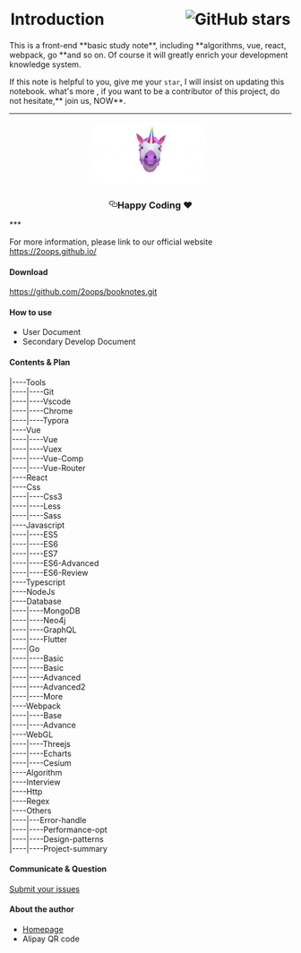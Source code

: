 <div style="padding: 2px;">
  <h1>Introduction<span style="float: right;">
  <img alt="GitHub stars" src="https://img.shields.io/github/stars/2oops/booknotes?style=social"></span></h1>
</div>
This is a front-end **basic study note**, including **algorithms, vue, react, webpack, go **and so on. Of course it will greatly enrich your development knowledge system.

If this note is helpful to you, give me your `star`, I will insist on updating this notebook. what's more , if you want to be a contributor of this project, do not hesitate,** join us, NOW**.

***
<div align="center">
    <a href="https://liyas-thomas.firebaseapp.com" rel="nofollow"><img src="https://raw.githubusercontent.com/liyasthomas/templates/master/assets/logo.gif" alt="Liyas Thomas" width="200" style="max-width:100%;"></a>
    <br>
    <h3><a id="user-content-happy-coding-︎" class="anchor" aria-hidden="true" href="#happy-coding-︎"><svg class="octicon octicon-link" viewBox="0 0 16 16" version="1.1" width="16" height="16" aria-hidden="true"><path fill-rule="evenodd" d="M4 9h1v1H4c-1.5 0-3-1.69-3-3.5S2.55 3 4 3h4c1.45 0 3 1.69 3 3.5 0 1.41-.91 2.72-2 3.25V8.59c.58-.45 1-1.27 1-2.09C10 5.22 8.98 4 8 4H4c-.98 0-2 1.22-2 2.5S3 9 4 9zm9-3h-1v1h1c1 0 2 1.22 2 2.5S13.98 12 13 12H9c-.98 0-2-1.22-2-2.5 0-.83.42-1.64 1-2.09V6.25c-1.09.53-2 1.84-2 3.25C6 11.31 7.55 13 9 13h4c1.45 0 3-1.69 3-3.5S14.5 6 13 6z"></path></svg></a>Happy Coding ❤︎</h3>
</div>
***

For more information, please link to our official website <https://2oops.github.io/>

#### Download

https://github.com/2oops/booknotes.git

#### How to use

- User Document
- Secondary Develop Document

#### Contents & Plan

|----Tools<br/>
|----|----Git<br/>
|----|----Vscode<br/>
|----|----Chrome<br/>
|----|----Typora<br/>
|----Vue<br/>
|----|----Vue<br/>
|----|----Vuex<br/>
|----|----Vue-Comp<br/>
|----|----Vue-Router<br/>
|----React<br/>
|----Css<br/>
|----|----Css3<br/>
|----|----Less<br/>
|----|----Sass<br/>
|----Javascript<br/>
|----|----ES5<br/>
|----|----ES6<br/>
|----|----ES7<br/>
|----|----ES6-Advanced<br/>
|----|----ES6-Review<br/>
|----Typescript<br/>
|----NodeJs<br/>
|----Database<br/>
|----|----MongoDB<br/>
|----|----Neo4j<br/>
|----|----GraphQL<br/>
|----|----Flutter<br/>
|----|Go<br/>
|----|----Basic<br/>
|----|----Basic<br/>
|----|----Advanced<br/>
|----|----Advanced2<br/>
|----|----More<br/>
|----Webpack<br/>
|----|----Base<br/>
|----|----Advance<br/>
|----WebGL<br/>|----|----Threejs<br/>
|----|----Echarts<br/>
|----|----Cesium<br/>|----Algorithm<br/>
|----Interview<br/>
|----Http<br/>
|----Regex<br/>|----Others<br>|----|---Error-handle<br/>
|----|----Performance-opt<br/>
|----|----Design-patterns<br/>
|----|----Project-summary<br/>

#### Communicate & Question

[Submit your issues](https://github.com/2oops/booknotes/issues)

#### About the author

- [Homepage](https://2oops.github.io)
- Alipay QR code
